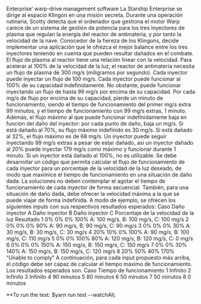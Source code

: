 Enterprise’ warp-drive management software
La Starship Enterprise se dirige al espacio Klingon en una misión secreta. Durante una operación rutinaria, Scotty detecta que el ordenador que gestiona el motor Warp carece de un sistema de gestión de potencia para los tres inyectores de plasma que regulan la energía del reactor de antimateria, y por tanto la velocidad de la nave.
Conocedor de la fiereza de los Klingons, decide implementar una aplicación que le ofrezca el mejor balance entre los tres inyectores teniendo en cuenta que pueden resultar dañados en el combate.
El flujo de plasma al reactor tiene una relación linear con la velocidad. Para acelerar al 100% de la velocidad de la luz, el reactor de antimateria necesita un flujo de plasma de 300 mg/s (miligramos por segundo). Cada inyector puede inyectar un flujo de 100 mg/s.
Cada inyector puede funcionar al 100% de su capacidad indefinidamente. No obstante, puede funcionar inyectando un flujo de hasta 99 mg/s por encima de su capacidad. Por cada mg/s de flujo por encima de su capacidad, pierde un minuto de funcionamiento, siendo el tiempo de funcionamiento del primer mg/s extra 99 minutos, y el tiempo de funcionamiento con 99 mg/s extras, 1 minuto.
Además, el flujo máximo al que puede funcionar indefinidamente baja en función del daño del inyector: por cada punto de daño, baja un mg/s. Si está dañado al 70%, su flujo máximo indefinido es 30 mg/s. Si está dañado al 32%, el flujo máximo es de 68 mg/s. Un inyector puede seguir inyectando 99 mg/s extras a pesar de estar dañado, así un inyector dañado al 20% puede inyectar 179 mg/s como máximo y funcionar durante 1 minuto. Si un inyector está dañado al 100%, no es utilizable.
Se debe desarrollar un código que permita calcular el flujo de funcionamiento de cada inyector para un porcentaje de la velocidad de la luz deseado, de modo que maximice el tiempo de funcionamiento en una situación de daño dada. La soluciones no deben contemplar el agotar el tiempo de funcionamiento de cada inyector de forma secuencial.
También, para una situación de daño dada, debe ofrecer la velocidad máxima a la que se puede viajar de forma indefinida.
A modo de ejemplo, se ofrecen los siguientes inputs con sus respectivos resultados esperados:
Caso	Daño inyector A	Daño inyector B	Daño inyector C	Porcentaje de la velocidad de la luz	Resultado
1	0%	0%	0%	100%	A: 100 mg/s, B: 100 mg/s, C: 100 mg/s
2	0%	0%	0%	90%	A: 90 mg/s, B: 90 mg/s, C: 90 mg/s
3	0%	0%	0%	30%	A: 30 mg/s, B: 30 mg/s, C: 30 mg/s
4	20%	10%	0%	100%	A: 90 mg/s, B: 100 mg/s, C: 110 mg/s
5	0%	0%	100%	80%	A: 120 mg/s, B: 120 mg/s, C: 0 mg/s
6	0%	0%	0%	150%	A: 150 mg/s, B: 150 mg/s, C: 150 mg/s
7	0%	0%	30%	140%	A: 150 mg/s, B: 150 mg/s, C: 120 mg/s
8	20%	50%	40%	170%	“Unable to comply”
A continuación, para cada input propuesto más arriba, el código debe ser capaz de calcular el tiempo máximo de funcionamiento. Los resultados esperados son:
Caso	Tiempo de funcionamiento
1	Infinito
2	Infinito
3	Infinito
4	90 minutos
5	80 minutos
6	50 minutos
7	50 minutos
8	0 minutos

**To run the test: $yarn run test --watchAll;

